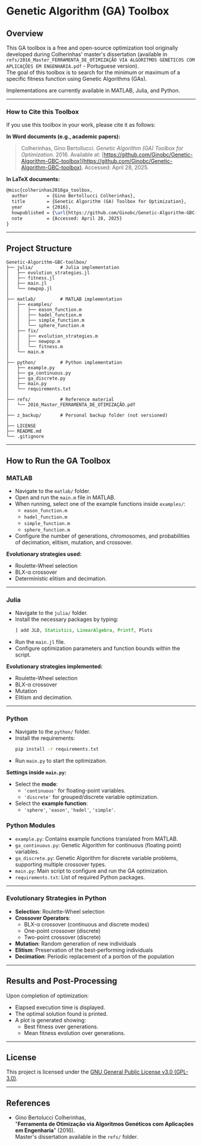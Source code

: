 
# Genetic Algorithm (GA) Toolbox

## Overview

This GA toolbox is a free and open-source optimization tool originally developed during Colherinhas' master's dissertation (available in `refs/2016_Master_FERRAMENTA_DE_OTIMIZAÇÃO VIA ALGORITMOS GENÉTICOS COM APLICAÇÕES EM ENGENHARIA.pdf` - Portuguese version).  
The goal of this toolbox is to search for the minimum or maximum of a specific fitness function using Genetic Algorithms (GAs).

Implementations are currently available in MATLAB, Julia, and Python.

---

### How to Cite this Toolbox

If you use this toolbox in your work, please cite it as follows:

**In Word documents (e.g., academic papers):**
> Colherinhas, Gino Bertollucci. *Genetic Algorithm (GA) Toolbox for Optimization*. 2016. Available at: [https://github.com/Ginobc/Genetic-Algorithm-GBC-toolbox](https://github.com/Ginobc/Genetic-Algorithm-GBC-toolbox). Accessed: April 28, 2025.

**In LaTeX documents:**
```latex
@misc{colherinhas2016ga_toolbox,
  author       = {Gino Bertollucci Colherinhas},
  title        = {Genetic Algorithm (GA) Toolbox for Optimization},
  year         = {2016},
  howpublished = {\url{https://github.com/Ginobc/Genetic-Algorithm-GBC-toolbox}},
  note         = {Accessed: April 28, 2025}
}
```

---

## Project Structure

```
Genetic-Algorithm-GBC-toolbox/
├── julia/          # Julia implementation
│   ├── evolution_strategies.jl
│   ├── fitness.jl
│   ├── main.jl
│   └── newpop.jl
│
├── matlab/         # MATLAB implementation
│   ├── examples/
│   │   ├── eason_function.m
│   │   ├── hadel_function.m
│   │   ├── simple_function.m
│   │   └── sphere_function.m
│   ├── fix/
│   │   ├── evolution_strategies.m
│   │   ├── newpop.m
│   │   └── fitness.m
│   └── main.m
│
├── python/         # Python implementation
│   ├── example.py
│   ├── ga_continuous.py
│   ├── ga_discrete.py
│   ├── main.py
│   └── requirements.txt
│
├── refs/           # Reference material
│   └── 2016_Master_FERRAMENTA_DE_OTIMIZAÇÃO.pdf
│
├── z_backup/       # Personal backup folder (not versioned)
│
├── LICENSE
├── README.md
└── .gitignore
```

---

## How to Run the GA Toolbox

### MATLAB

- Navigate to the `matlab/` folder.
- Open and run the `main.m` file in MATLAB.
- When running, select one of the example functions inside `examples/`:
  - `eason_function.m`
  - `hadel_function.m`
  - `simple_function.m`
  - `sphere_function.m`
- Configure the number of generations, chromosomes, and probabilities of decimation, elitism, mutation, and crossover.

**Evolutionary strategies used:**
- Roulette-Wheel selection
- BLX-α crossover
- Deterministic elitism and decimation.

---

### Julia

- Navigate to the `julia/` folder.
- Install the necessary packages by typing:
  ```julia
  ] add JLD, Statistics, LinearAlgebra, Printf, Plots
  ```
- Run the `main.jl` file.
- Configure optimization parameters and function bounds within the script.

**Evolutionary strategies implemented:**
- Roulette-Wheel selection
- BLX-α crossover
- Mutation
- Elitism and decimation.

---

### Python

- Navigate to the `python/` folder.
- Install the requirements:
  ```bash
  pip install -r requirements.txt
  ```
- Run `main.py` to start the optimization.

**Settings inside `main.py`:**
- Select the **mode**:
  - `'continuous'` for floating-point variables.
  - `'discrete'` for grouped/discrete variable optimization.
- Select the **example function**:
  - `'sphere'`, `'eason'`, `'hadel'`, `'simple'`.

### Python Modules
- `example.py`: Contains example functions translated from MATLAB.
- `ga_continuous.py`: Genetic Algorithm for continuous (floating point) variables.
- `ga_discrete.py`: Genetic Algorithm for discrete variable problems, supporting multiple crossover types.
- `main.py`: Main script to configure and run the GA optimization.
- `requirements.txt`: List of required Python packages.

---

### Evolutionary Strategies in Python
- **Selection**: Roulette-Wheel selection
- **Crossover Operators**:
  - BLX-α crossover (continuous and discrete modes)
  - One-point crossover (discrete)
  - Two-point crossover (discrete)
- **Mutation**: Random generation of new individuals
- **Elitism**: Preservation of the best-performing individuals
- **Decimation**: Periodic replacement of a portion of the population

---

## Results and Post-Processing

Upon completion of optimization:
- Elapsed execution time is displayed.
- The optimal solution found is printed.
- A plot is generated showing:
  - Best fitness over generations.
  - Mean fitness evolution over generations.

---

## License

This project is licensed under the [GNU General Public License v3.0 (GPL-3.0)](https://www.gnu.org/licenses/gpl-3.0.html).

---

## References

- Gino Bertolucci Colherinhas,  
  "**Ferramenta de Otimização via Algoritmos Genéticos com Aplicações em Engenharia**" (2016).  
  Master's dissertation available in the `refs/` folder.
